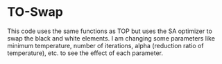 # TO-Swap
This code uses the same functions as TOP but uses the SA optimizer to swap the black and white elements. 
I am changing some parameters like minimum temperature, number of iterations, alpha (reduction ratio of temperature), etc. to see the effect of each parameter. 

